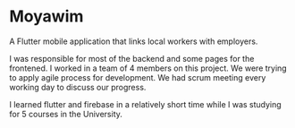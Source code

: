 # Moyawim
A Flutter mobile application that links local workers with employers.

I was responsible for most of the backend and some pages for the frontened.
I worked in a team of 4 members on this project. We were trying to apply
agile process for development. We had scrum meeting every working day to discuss
our progress.

I learned flutter and firebase in a relatively short time while I was studying for
5 courses in the University. 
